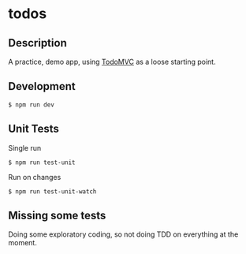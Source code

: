 # todos

## Description

A practice, demo app, using [TodoMVC](http://todomvc.com/) as a loose starting point.

## Development

```
$ npm run dev
```

## Unit Tests

Single run

```
$ npm run test-unit
```

Run on changes

```
$ npm run test-unit-watch
```

## Missing some tests

Doing some exploratory coding, so not doing TDD on everything at the moment.
